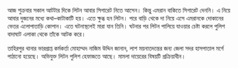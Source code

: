 আজ শুক্রবার সকাল আটটার দিকে লিটন আবার সিগারেট নিতে আসেন। কিন্তু এমরান বাকিতে সিগারেট দেননি। এ নিয়ে আবার দুজনের মধ্যে কথা–কাটাকাটি হয়। এতে ক্ষুব্ধ হন লিটন। পরে বাড়ি থেকে দা নিয়ে এসে এমরানকে দোকানের ভেতর এলোপাতাড়ি কোপান। এতে ঘটনাস্থলেই মারা যান তিনি। ঘটনার পর লিটন পালিয়ে যাওয়ার চেষ্টা করলে পুলিশ বাদাঘাট এলাকা থেকে তাঁকে আটক করে।

তাহিরপুর থানার ভারপ্রাপ্ত কর্মকর্তা মোহাম্মদ নাজিম উদ্দিন জানান, লাশ ময়নাতদন্তের জন্য জেলা সদর হাসপাতাল মর্গে পাঠানো হয়েছে। অভিযুক্ত লিটন পুলিশ হেফাজতে আছে। মামলা দায়েরের বিষয়টি প্রক্রিয়াধীন।
